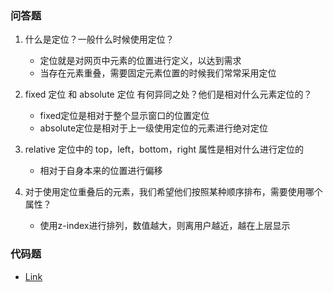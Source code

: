 ### 问答题
1. 什么是定位？一般什么时候使用定位？
    * 定位就是对网页中元素的位置进行定义，以达到需求
    * 当存在元素重叠，需要固定元素位置的时候我们常常采用定位

1. fixed 定位 和 absolute 定位 有何异同之处？他们是相对什么元素定位的？
    * fixed定位是相对于整个显示窗口的位置定位
    * absolute定位是相对于上一级使用定位的元素进行绝对定位

1. relative 定位中的 top，left，bottom，right 属性是相对什么进行定位的
    * 相对于自身本来的位置进行偏移

1. 对于使用定位重叠后的元素，我们希望他们按照某种顺序排布，需要使用哪个属性？
    * 使用z-index进行排列，数值越大，则离用户越近，越在上层显示

### 代码题
* [Link](https://github.com/a735315482/mfs-homework/blob/master/19%E5%AE%9A%E4%BD%8D%E4%B8%8Ez-index.html)
